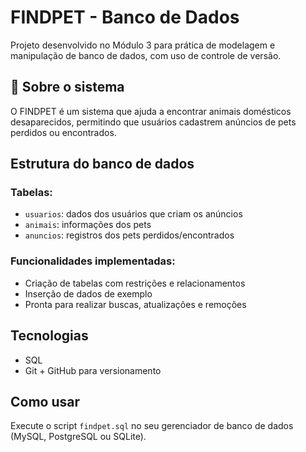 # FINDPET - Banco de Dados

Projeto desenvolvido no Módulo 3 para prática de modelagem e manipulação de banco de dados, com uso de controle de versão.

## 🐾 Sobre o sistema

O FINDPET é um sistema que ajuda a encontrar animais domésticos desaparecidos, permitindo que usuários cadastrem anúncios de pets perdidos ou encontrados.

##  Estrutura do banco de dados

### Tabelas:
- `usuarios`: dados dos usuários que criam os anúncios
- `animais`: informações dos pets
- `anuncios`: registros dos pets perdidos/encontrados

### Funcionalidades implementadas:
- Criação de tabelas com restrições e relacionamentos
- Inserção de dados de exemplo
- Pronta para realizar buscas, atualizações e remoções

## Tecnologias

- SQL
- Git + GitHub para versionamento

## Como usar

Execute o script `findpet.sql` no seu gerenciador de banco de dados (MySQL, PostgreSQL ou SQLite).
